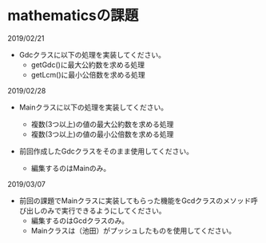 # mathematicsの課題

2019/02/21
- Gdcクラスに以下の処理を実装してください。
  - getGdc()に最大公約数を求める処理
  - getLcm()に最小公倍数を求める処理

2019/02/28
- Mainクラスに以下の処理を実装してください。
  - 複数(3つ以上)の値の最大公約数を求める処理
  - 複数(3つ以上)の値の最小公倍数を求める処理

- 前回作成したGdcクラスをそのまま使用してください。
  - 編集するのはMainのみ。

2019/03/07
- 前回の課題でMainクラスに実装してもらった機能をGcdクラスのメソッド呼び出しのみで実行できるようにしてください。 
  - 編集するのはGcdクラスのみ。
  - Mainクラスは（池田）がプッシュしたものを使用してください。
